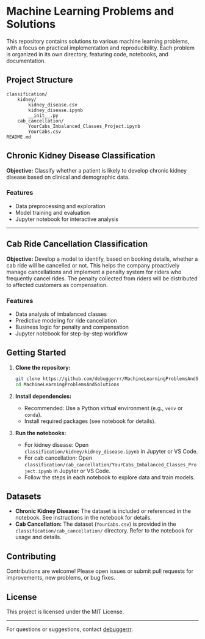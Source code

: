
# Machine Learning Problems and Solutions

This repository contains solutions to various machine learning problems, with a focus on practical implementation and reproducibility. Each problem is organized in its own directory, featuring code, notebooks, and documentation.

## Project Structure


```
classification/
	kidney/
		kidney_disease.csv
		kidney_disease.ipynb
		__init__.py
	cab_cancellation/
		YourCabs_Imbalanced_Classes_Project.ipynb
		YourCabs.csv
README.md
```


## Chronic Kidney Disease Classification

**Objective:**
Classify whether a patient is likely to develop chronic kidney disease based on clinical and demographic data.

### Features
- Data preprocessing and exploration
- Model training and evaluation
- Jupyter notebook for interactive analysis

---

## Cab Ride Cancellation Classification

**Objective:**
Develop a model to identify, based on booking details, whether a cab ride will be cancelled or not. This helps the company proactively manage cancellations and implement a penalty system for riders who frequently cancel rides. The penalty collected from riders will be distributed to affected customers as compensation.

### Features
- Data analysis of imbalanced classes
- Predictive modeling for ride cancellation
- Business logic for penalty and compensation
- Jupyter notebook for step-by-step workflow

## Getting Started

1. **Clone the repository:**
	```bash
	git clone https://github.com/debuggerrr/MachineLearningProblemsAndSolutions.git
	cd MachineLearningProblemsAndSolutions
	```
2. **Install dependencies:**
	- Recommended: Use a Python virtual environment (e.g., `venv` or `conda`).
	- Install required packages (see notebook for details).


3. **Run the notebooks:**
	- For kidney disease: Open `classification/kidney/kidney_disease.ipynb` in Jupyter or VS Code.
	- For cab cancellation: Open `classification/cab_cancellation/YourCabs_Imbalanced_Classes_Project.ipynb` in Jupyter or VS Code.
	- Follow the steps in each notebook to explore data and train models.


## Datasets

- **Chronic Kidney Disease:** The dataset is included or referenced in the notebook. See instructions in the notebook for details.
- **Cab Cancellation:** The dataset (`YourCabs.csv`) is provided in the `classification/cab_cancellation/` directory. Refer to the notebook for usage and details.

## Contributing

Contributions are welcome! Please open issues or submit pull requests for improvements, new problems, or bug fixes.

## License

This project is licensed under the MIT License.

---
For questions or suggestions, contact [debuggerrr](https://github.com/debuggerrr).
